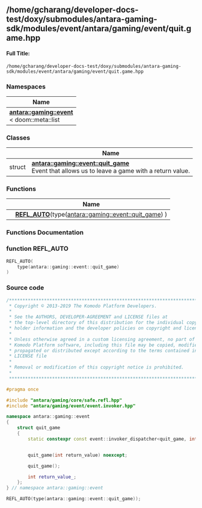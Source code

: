 

## /home/gcharang/developer-docs-test/doxy/submodules/antara-gaming-sdk/modules/event/antara/gaming/event/quit.game.hpp

#### Full Title:
```
/home/gcharang/developer-docs-test/doxy/submodules/antara-gaming-sdk/modules/event/antara/gaming/event/quit.game.hpp
```







### Namespaces

| Name           |
| -------------- |
| **[antara::gaming::event](Namespaces/namespaceantara_1_1gaming_1_1event.md)** <br>< doom::meta::list  |

### Classes

|                | Name           |
| -------------- | -------------- |
| struct | **[antara::gaming::event::quit_game](Classes/structantara_1_1gaming_1_1event_1_1quit__game.md)** <br>Event that allows us to leave a game with a return value.  |


### Functions

|                | Name           |
| -------------- | -------------- |
|  | **[REFL_AUTO](Files/quit_8game_8hpp.md#function-refl_auto)**(type([antara::gaming::event::quit_game](Classes/structantara_1_1gaming_1_1event_1_1quit__game.md)) )  |








### Functions Documentation

### function REFL_AUTO

```cpp
REFL_AUTO(
    type(antara::gaming::event::quit_game) 
)
```

































### Source code

```cpp
/******************************************************************************
 * Copyright © 2013-2019 The Komodo Platform Developers.                      *
 *                                                                            *
 * See the AUTHORS, DEVELOPER-AGREEMENT and LICENSE files at                  *
 * the top-level directory of this distribution for the individual copyright  *
 * holder information and the developer policies on copyright and licensing.  *
 *                                                                            *
 * Unless otherwise agreed in a custom licensing agreement, no part of the    *
 * Komodo Platform software, including this file may be copied, modified,     *
 * propagated or distributed except according to the terms contained in the   *
 * LICENSE file                                                               *
 *                                                                            *
 * Removal or modification of this copyright notice is prohibited.            *
 *                                                                            *
 ******************************************************************************/

#pragma once

#include "antara/gaming/core/safe.refl.hpp"      
#include "antara/gaming/event/event.invoker.hpp" 

namespace antara::gaming::event
{
    struct quit_game
    {
        static constexpr const event::invoker_dispatcher<quit_game, int> invoker{};


        quit_game(int return_value) noexcept;

        quit_game();

        int return_value_; 
    };
} // namespace antara::gaming::event

REFL_AUTO(type(antara::gaming::event::quit_game));
```




